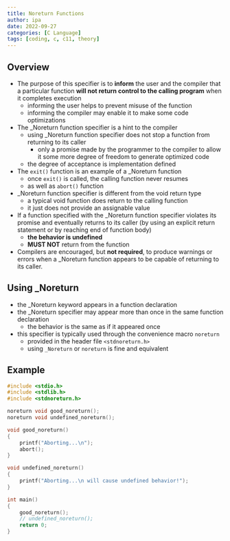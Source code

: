 ```yaml
---
title: Noreturn Functions
author: ipa
date: 2022-09-27
categories: [C Language]
tags: [coding, c, c11, theory]
---
```


## Overview

- The purpose of this specifier is to **inform** the user and the compiler that a particular function **will not return control to the calling program** when it completes execution
  - informing the user helps to prevent misuse of the function
  - informing the compiler may enable it to make some code optimizations
- The _Noreturn function specifier is a hint to the compiler
  - using _Noreturn function specifier does not stop a function from returning to its caller
    - only a promise made by the programmer to the compiler to allow it some more degree of freedom to generate optimized code
  - the degree of acceptance is implementation defined
- The `exit()` function is an example of a _Noreturn function
  - once `exit()` is called, the calling function never resumes
  - as well as `abort()` function
- _Noreturn function specifier is different from the void return type
  - a typical void function does return to the calling function
  - it just does not provide an assignable value
- If a function specified with the _Noreturn function specifier violates its promise and eventually returns to its caller (by using an explicit return statement or by reaching end of function body)
  - **the behavior is undefined**
  - **MUST NOT** return from the function
- Compilers are encouraged, but **not required**, to produce warnings or errors when a _Noreturn function appears to be capable of returning to its caller.

## Using _Noreturn

- the _Noreturn keyword appears in a function declaration
- the _Noreturn specifier may appear more than once in the same function declaration
  - the behavior is the same as if it appeared once
- this specifier is typically used through the convenience macro `noreturn`
  - provided in the header file `<stdnoreturn.h>`
  - using `_Noreturn` or `noreturn` is fine and equivalent

## Example

```c
#include <stdio.h>
#include <stdlib.h>
#include <stdnoreturn.h>

noreturn void good_noreturn();
noreturn void undefined_noreturn();

void good_noreturn()
{
    printf("Aborting...\n");
    abort();
}

void undefined_noreturn()
{
    printf("Aborting...\n will cause undefined behavior!");
}

int main()
{
    good_noreturn();
    // undefined_noreturn();
    return 0;
}
```

